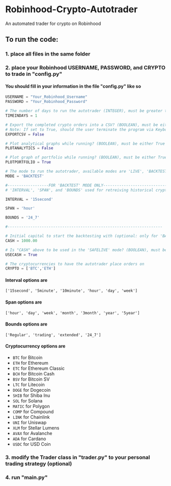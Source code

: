 # Robinhood-Crypto-Autotrader
An automated trader for crypto on Robinhood

## To run the code:
### 1. place all files in the same folder 
### 2. place your Robinhood USERNAME, PASSWORD, and CRYPTO to trade in "config.py"

#### You should fill in your information in the file "config.py" like so

```python
USERNAME = "Your_Robinhood_Username"
PASSWORD = "Your_Robinhood_Password"

# The number of days to run the autotrader (INTEGER), must be greater than zero (0)
TIMEINDAYS = 1

# Export the completed crypto orders into a CSV? (BOOLEAN), must be either True or False
# Note: If set to True, should the user terminate the program via KeyboardInterrupt while trading, then the csv will still be exported
EXPORTCSV = False

# Plot analytical graphs while running? (BOOLEAN), must be either True or False
PLOTANALYTICS = False

# Plot graph of portfolio while running? (BOOLEAN), must be either True of False
PLOTPORTFOLIO = True

# The mode to run the autotrader, available modes are 'LIVE', 'BACKTEST', and 'SAFELIVE'
MODE = 'BACKTEST'

#------------------FOR 'BACKTEST' MODE ONLY---------------------------------
# 'INTERVAL', 'SPAN', and 'BOUNDS' used for retreiving historical crypto data for backtesting

INTERVAL = '15second'

SPAN = 'hour'

BOUNDS = '24_7'

#--------------------------------------------------------------------

# Initial capital to start the backtesting with (optional: only for 'BACKTEST' and possibly 'SAFELIVE' modes)
CASH = 1000.00

# Is "CASH" above to be used in the 'SAFELIVE' mode? (BOOLEAN), must be either True or False
USECASH = True

# The cryptocurrencies to have the autotrader place orders on
CRYPTO = ['BTC','ETH']
```

#### Interval options are
`['15second', '5minute', '10minute', 'hour', 'day', 'week']`

#### Span options are
`['hour', 'day', 'week', 'month', '3month', 'year', '5year']`

#### Bounds options are
`['Regular', 'trading', 'extended', '24_7']`

#### Cryptocurrency options are 
- `BTC` for Bitcoin
- `ETH` for Ethereum
- `ETC` for Ethereum Classic
- `BCH` for Bitcoin Cash
- `BSV` for Bitcoin SV
- `LTC` for Litecoin
- `DOGE` for Dogecoin
- `SHIB` for Shiba Inu
- `SOL` for Solana
- `MATIC` for Polygon
- `COMP` for Compound
- `LINK` for Chainlink
- `UNI` for Uniswap
- `XLM` for Stellar Lumens
- `AVAX` for Avalanche
- `ADA` for Cardano
- `USDC` for USD Coin

### 3. modify the Trader class in "trader.py" to your personal trading strategy (optional)
### 4. run "main.py"

